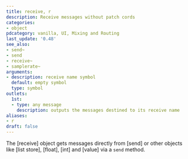 ```yaml
---
title: receive, r
description: Receive messages without patch cords
categories:
- object
pdcategory: vanilla, UI, Mixing and Routing
last_update: '0.48'
see_also:
- send~
- send
- receive~
- samplerate~
arguments:
- description: receive name symbol 
  default: empty symbol
  type: symbol
outlets:
  1st:
  - type: any message
    description: outputs the messages destined to its receive name
aliases:
- r
draft: false
---
```

The [receive] object gets messages directly from [send] or other objects like [list store], [float], [int] and [value] via a `send` method.
